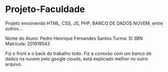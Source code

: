 # Projeto-Faculdade
Projeto envolvendo HTML, CSS, JS, PHP, BANCO DE DADOS NUVEM, entre outros...

Nome do Aluno: Pedro Henrique Fernandes Santos
Turma: SI 3BN
Matrícula: 201919543

Fiz o front e o back do trabalho todo. Fiz a conexão com um banco de dados na nuvem pelo google clouds, está explicado melhor no outro arquivo.
